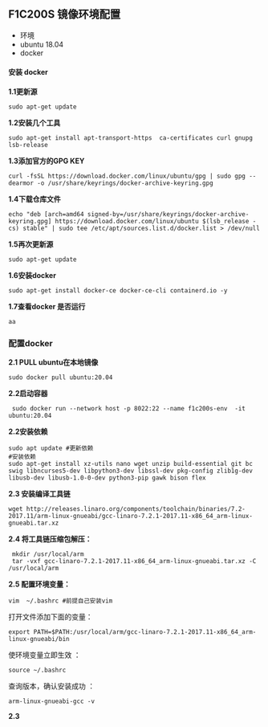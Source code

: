 ## F1C200S 镜像环境配置 
* 环境
* ubuntu 18.04
* docker
#### 安装 docker
**1.1更新源**
```
sudo apt-get update
```
**1.2安装几个工具**
```shell
sudo apt-get install apt-transport-https  ca-certificates curl gnupg lsb-release
```
**1.3添加官方的GPG KEY**
```
curl -fsSL https://download.docker.com/linux/ubuntu/gpg | sudo gpg --dearmor -o /usr/share/keyrings/docker-archive-keyring.gpg
```
**1.4下载仓库文件**
```
echo "deb [arch=amd64 signed-by=/usr/share/keyrings/docker-archive-keyring.gpg] https://download.docker.com/linux/ubuntu $(lsb_release -cs) stable" | sudo tee /etc/apt/sources.list.d/docker.list > /dev/null
```
**1.5再次更新源**
```
sudo apt-get update
```
**1.6安装docker** 
```shell
sudo apt-get install docker-ce docker-ce-cli containerd.io -y
```
**1.7查看docker 是否运行**
```
aa
```
### 配置docker
**2.1 PULL ubuntu在本地镜像**
```
sudo docker pull ubuntu:20.04
```
**2.2启动容器**
```
 sudo docker run --network host -p 8022:22 --name f1c200s-env  -it ubuntu:20.04
```
**2.2安装依赖**
```
sudo apt update #更新依赖
#安装依赖
sudo apt-get install xz-utils nano wget unzip build-essential git bc swig libncurses5-dev libpython3-dev libssl-dev pkg-config zlib1g-dev libusb-dev libusb-1.0-0-dev python3-pip gawk bison flex 
```
**2.3 安装编译工具链**
```
wget http://releases.linaro.org/components/toolchain/binaries/7.2-2017.11/arm-linux-gnueabi/gcc-linaro-7.2.1-2017.11-x86_64_arm-linux-gnueabi.tar.xz
```
**2.4 将工具链压缩包解压：**
```
 mkdir /usr/local/arm 
 tar -vxf gcc-linaro-7.2.1-2017.11-x86_64_arm-linux-gnueabi.tar.xz -C /usr/local/arm 
```
**2.5 配置环境变量：**
```
vim  ~/.bashrc #前提自己安装vim

```
打开文件添加下面的变量：

```
export PATH=$PATH:/usr/local/arm/gcc-linaro-7.2.1-2017.11-x86_64_arm-linux-gnueabi/bin

```

使环境变量立即生效 ：

```
source ~/.bashrc 

```

查询版本，确认安装成功 ：

```
arm-linux-gnueabi-gcc -v
```
**2.3**
```
```
<!--stackedit_data:
eyJoaXN0b3J5IjpbLTE4NjU4Njg3MTIsODU5MjMwMTMzXX0=
-->